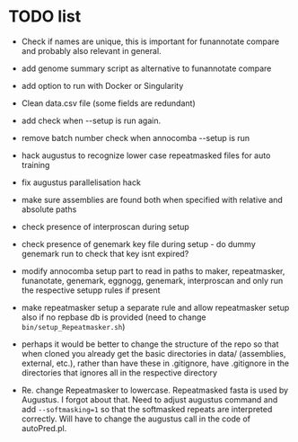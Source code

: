 # TODO list

- Check if names are unique, this is important for funannotate compare and probably also relevant in general.
- add genome summary script as alternative to funannotate compare
- add option to run with Docker or Singularity 
- Clean data.csv file (some fields are redundant)
- add check when --setup is run again.
- remove batch number check when annocomba --setup is run
- hack augustus to recognize lower case repeatmasked files for auto training
- fix augustus parallelisation hack 
- make sure assemblies are found both when specified with relative and absolute paths
- check presence of interproscan during setup
- check presence of genemark key file during setup - do dummy genemark run to check that key isnt expired?
- modify annocomba setup part to read in paths to maker, repeatmasker, funanotate, genemark, eggnogg, genemark, interproscan and only run the respective setupp rules if present
- make repeatmasker setup a separate rule and allow repeatmasker setup also if no repbase db is provided (need to change `bin/setup_Repeatmasker.sh`)

- perhaps it would be better to change the structure of the repo so that when cloned you already get the basic directories in data/ (assemblies, external, etc.), rather than have these in .gitignore, have .gitignore in the directories that ignores all in the respective directory
- Re. change Repeatmasker to lowercase. Repeatmasked fasta is used by Augustus. I forgot about that. Need to adjust augustus command and add `--softmasking=1` so that the softmasked repeats are interpreted correctly. Will have to change the augustus call in the code of autoPred.pl.
